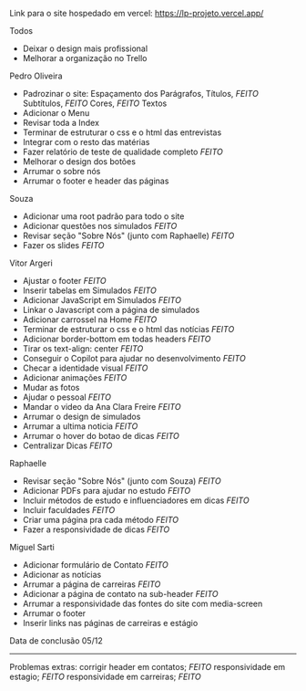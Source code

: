 Link para o site hospedado em vercel:
https://lp-projeto.vercel.app/

Todos
- Deixar o design mais profissional
- Melhorar a organização no Trello 

Pedro Oliveira
- Padrozinar o site:
    Espaçamento dos Parágrafos,
    Títulos, *FEITO*
    Subtítulos, *FEITO*
    Cores, *FEITO*
    Textos
- Adicionar o Menu
- Revisar toda a Index
- Terminar de estruturar o css e o html das entrevistas
- Integrar com o resto das matérias
- Fazer relatório de teste de qualidade completo *FEITO*
- Melhorar o design dos botões
- Arrumar o sobre nós
- Arrumar o footer e header das páginas

Souza
- Adicionar uma root padrão para todo o site 
- Adicionar questões nos simulados *FEITO*
- Revisar seção "Sobre Nós" (junto com Raphaelle) *FEITO*
- Fazer os slides *FEITO*

Vitor Argeri
- Ajustar o footer *FEITO*
- Inserir tabelas em Simulados *FEITO*
- Adicionar JavaScript em Simulados *FEITO*
- Linkar o Javascript com a página de simulados
- Adicionar carrossel na Home *FEITO*
- Terminar de estruturar o css e o html das notícias *FEITO*
- Adicionar border-bottom em todas headers *FEITO*
- Tirar os text-align: center *FEITO*
- Conseguir o Copilot para ajudar no desenvolvimento *FEITO*
- Checar a identidade visual *FEITO*
- Adicionar animações *FEITO*
- Mudar as fotos
- Ajudar o pessoal *FEITO*
- Mandar o video da Ana Clara Freire *FEITO*
- Arrumar o design de simulados
- Arrumar a ultima noticia *FEITO*
- Arrumar o hover do botao de dicas *FEITO*
- Centralizar Dicas *FEITO*

Raphaelle
- Revisar seção "Sobre Nós" (junto com Souza) *FEITO*
- Adicionar PDFs para ajudar no estudo *FEITO*
- Incluir métodos de estudo e influenciadores em dicas *FEITO*
- Incluir faculdades *FEITO*
- Criar uma página pra cada método *FEITO*
- Fazer a responsividade de dicas *FEITO*

Miguel Sarti
- Adicionar formulário de Contato *FEITO*
- Adicionar as notícias 
- Arrumar a página de carreiras *FEITO*
- Adicionar a página de contato na sub-header *FEITO*
- Arrumar a responsividade das fontes do site com media-screen
- Arrumar o footer
- Inserir links nas páginas de carreiras e estágio 

Data de conclusão
05/12 

---------------------------------------------------------
Problemas extras:
corrigir header em contatos; *FEITO*
responsividade em estagio; *FEITO*
responsividade em carreiras; *FEITO*
